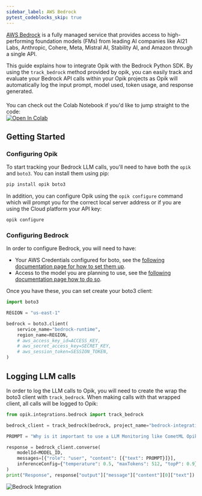 ```yaml
---
sidebar_label: AWS Bedrock
pytest_codeblocks_skip: true
---
```


[AWS Bedrock](https://aws.amazon.com/bedrock/) is a fully managed service that provides access to high-performing foundation models (FMs) from leading AI companies like AI21 Labs, Anthropic, Cohere, Meta, Mistral AI, Stability AI, and Amazon through a single API.

This guide explains how to integrate Opik with the Bedrock Python SDK. By using the `track_bedrock` method provided by opik, you can easily track and evaluate your Bedrock API calls within your Opik projects as Opik will automatically log the input prompt, model used, token usage, and response generated.

<div style="display: flex; align-items: center; flex-wrap: wrap; margin: 20px 0;">
  <span style="margin-right: 10px;">You can check out the Colab Notebook if you'd like to jump straight to the code:</span>
  <a href="https://colab.research.google.com/github/comet-ml/opik/blob/main/apps/opik-documentation/documentation/docs/cookbook/bedrock.ipynb" target="_blank" rel="noopener noreferrer">
    <img src="https://colab.research.google.com/assets/colab-badge.svg" alt="Open In Colab" style="vertical-align: middle;"/>
  </a>
</div>

## Getting Started

### Configuring Opik

To start tracking your Bedrock LLM calls, you'll need to have both the `opik` and `boto3`. You can install them using pip:

```bash
pip install opik boto3
```

In addition, you can configure Opik using the `opik configure` command which will prompt you for the correct local server address or if you are using the Cloud platform your API key:

```bash
opik configure
```

### Configuring Bedrock

In order to configure Bedrock, you will need to have:

- Your AWS Credentials configured for boto, see the [following documentation page for how to set them up](https://boto3.amazonaws.com/v1/documentation/api/latest/guide/credentials.html).
- Access to the model you are planning to use, see the [following documentation page how to do so](https://docs.aws.amazon.com/bedrock/latest/userguide/model-access-modify.html).

Once you have these, you can set create your boto3 client:

```python
import boto3

REGION = "us-east-1"

bedrock = boto3.client(
    service_name="bedrock-runtime",
    region_name=REGION,
    # aws_access_key_id=ACCESS_KEY,
    # aws_secret_access_key=SECRET_KEY,
    # aws_session_token=SESSION_TOKEN,
)
```

## Logging LLM calls

In order to log the LLM calls to Opik, you will need to create the wrap the boto3 client with `track_bedrock`. When making calls with that wrapped client, all calls will be logged to Opik:

```python
from opik.integrations.bedrock import track_bedrock

bedrock_client = track_bedrock(bedrock, project_name="bedrock-integration-demo")

PROMPT = "Why is it important to use a LLM Monitoring like CometML Opik tool that allows you to log traces and spans when working with LLM Models hosted on AWS Bedrock?"

response = bedrock_client.converse(
    modelId=MODEL_ID,
    messages=[{"role": "user", "content": [{"text": PROMPT}]}],
    inferenceConfig={"temperature": 0.5, "maxTokens": 512, "topP": 0.9},
)
print("Response", response["output"]["message"]["content"][0]["text"])
```

![Bedrock Integration](/img/cookbook/bedrock_trace_cookbook.png)
